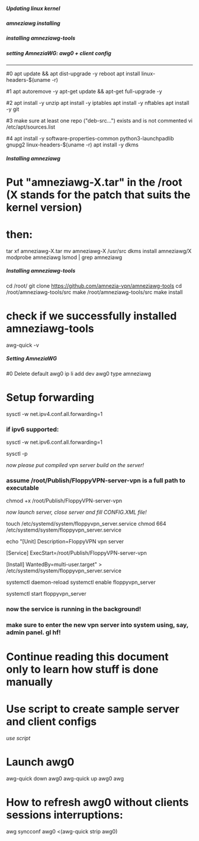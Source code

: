 ##### Updating linux kernel
##### amneziawg installing
##### installing amneziawg-tools
##### setting AmneziaWG: awg0 + client config
_______________________________

#0
apt update && apt dist-upgrade -y
reboot
apt install linux-headers-$(uname -r)

#1
apt autoremove -y
apt-get update && apt-get full-upgrade -y

#2
apt install -y unzip
apt install -y iptables
apt install -y nftables
apt install -y git

#3 make sure at least one repo ("deb-src...") exists and is not commented
vi /etc/apt/sources.list

#4
apt install -y software-properties-common python3-launchpadlib gnupg2 linux-headers-$(uname -r)
apt install -y dkms



##### Installing amneziawg

# Put "amneziawg-X.tar" in the /root (X stands for the patch that suits the kernel version)
# then:
tar xf amneziawg-X.tar
mv amneziawg-X /usr/src
dkms install amneziawg/X
modprobe amneziawg
lsmod | grep amneziawg




##### Installing amneziawg-tools
cd /root/
git clone https://github.com/amnezia-vpn/amneziawg-tools
cd /root/amneziawg-tools/src
make /root/amneziawg-tools/src
make install

# check if we successfully installed amneziawg-tools
awg-quick -v



##### Setting AmneziaWG

#0 Delete default awg0
ip li add dev awg0 type amneziawg

# Setup forwarding
sysctl -w net.ipv4.conf.all.forwarding=1

### if ipv6 supported:
sysctl -w net.ipv6.conf.all.forwarding=1

sysctl -p


*now please put compiled vpn server build on the server!*

### assume /root/Publish/FloppyVPN-server-vpn is a full path to executable

chmod +x /root/Publish/FloppyVPN-server-vpn

*now launch server, close server and fill CONFIG.XML file!*

touch /etc/systemd/system/floppyvpn_server.service
chmod 664 /etc/systemd/system/floppyvpn_server.service



echo "[Unit]
Description=FloppyVPN vpn server

[Service]
ExecStart=/root/Publish/FloppyVPN-server-vpn

[Install]
WantedBy=multi-user.target" > /etc/systemd/system/floppyvpn_server.service



systemctl daemon-reload
systemctl enable floppyvpn_server

systemctl start floppyvpn_server

### now the service is running in the background!
### make sure to enter the new vpn server into system using, say, admin panel. gl hf!







# Continue reading this document only to learn how stuff is done manually


# Use script to create sample server and client configs
*use script*

# Launch awg0
awg-quick down awg0
awg-quick up awg0
awg

# How to refresh awg0 without clients sessions interruptions:
awg syncconf awg0 <(awg-quick strip awg0)
